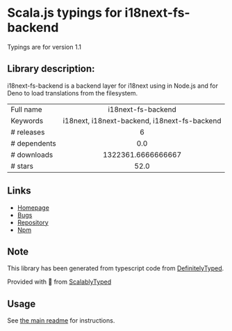 
# Scala.js typings for i18next-fs-backend

Typings are for version 1.1

## Library description:
i18next-fs-backend is a backend layer for i18next using in Node.js and for Deno to load translations from the filesystem.

|                    |                 |
| ------------------ | :-------------: |
| Full name          | i18next-fs-backend |
| Keywords           | i18next, i18next-backend, i18next-fs-backend |
| # releases         | 6 |
| # dependents       | 0.0 |
| # downloads        | 1322361.6666666667 |
| # stars            | 52.0 |

## Links
- [Homepage](https://github.com/i18next/i18next-fs-backend)
- [Bugs](https://github.com/i18next/i18next-fs-backend/issues)
- [Repository](https://github.com/i18next/i18next-fs-backend)
- [Npm](https://www.npmjs.com/package/i18next-fs-backend)
    


## Note
This library has been generated from typescript code from [DefinitelyTyped](https://definitelytyped.org).

Provided with :purple_heart: from [ScalablyTyped](https://github.com/oyvindberg/ScalablyTyped)

## Usage
See [the main readme](../../readme.md) for instructions.


